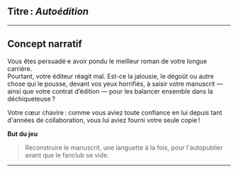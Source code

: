 ## Titre&thinsp;: *Autoédition*

---

## Concept narratif

Vous êtes persuadé·e avoir pondu le meilleur roman de votre longue carrière.  
Pourtant, votre éditeur réagit mal. Est-ce la jalousie, le dégoût ou autre chose qui le pousse, devant vos yeux horrifiés, à saisir votre manuscrit — ainsi que votre contrat d’édition — pour les balancer ensemble dans la déchiqueteuse&thinsp;?

Votre cœur chavire&thinsp;: comme vous aviez toute confiance en lui depuis tant d'années de collaboration, vous lui aviez fourni votre seule copie&thinsp;!

**But du jeu**

> Reconstruire le manuscrit, une languette à la fois, pour l'autopublier avant que le fanclub se vide.

---
